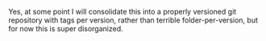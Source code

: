 Yes, at some point I will consolidate this into a properly versioned git repository with tags per version, rather than terrible folder-per-version, but for now this is super disorganized.